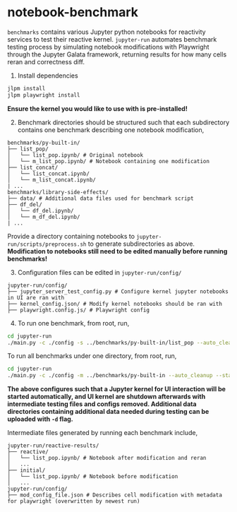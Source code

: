 # notebook-benchmark

`benchmarks` contains various Jupyter python notebooks for reactivity services to test their reactive kernel.
`jupyter-run` automates benchmark testing process by simulating notebook modifications with Playwright through the Jupyter Galata framework, returning results for how many cells reran and correctness diff.

1. Install dependencies

```bash
jlpm install
jlpm playwright install
```

**Ensure the kernel you would like to use with is pre-installed!**

2. Benchmark directories should be structured such that each subdirectory contains one benchmark describing one notebook modification,

```
benchmarks/py-built-in/
├── list_pop/
│   └── list_pop.ipynb/ # Original notebook
│   └── m_list_pop.ipynb/ # Notebook containing one modification
├── list_concat/
│   └── list_concat.ipynb/
│   └── m_list_concat.ipynb/
| ...
benchmarks/library-side-effects/
├── data/ # Additional data files used for benchmark script
├── df_del/
│   └── df_del.ipynb/
│   └── m_df_del.ipynb/
| ...
```

Provide a directory containing notebooks to `jupyter-run/scripts/preprocess.sh` to generate subdirectories as above. **Modification to notebooks still need to be edited manually before running benchmarks!**

3. Configuration files can be edited in `jupyter-run/config/`

```
jupyter-run/config/
├── jupyter_server_test_config.py # Configure kernel jupyter notebooks in UI are ran with
├── kernel_config.json/ # Modify kernel notebooks should be ran with
├── playwright.config.js/ # Playwright config
```

4. To run one benchmark, from root, run,

```bash
cd jupyter-run
./main.py -c ./config -s ../benchmarks/py-built-in/list_pop --auto_cleanup --start_ui_kernel
```

To run all benchmarks under one directory, from root, run,

```bash
cd jupyter-run
./main.py -c ./config -m ../benchmarks/py-built-in --auto_cleanup --start_ui_kernel
```

**The above configures such that a Jupyter kernel for UI interaction will be started automatically, and UI kernel are shutdown afterwards with intermediate testing files and configs removed. Additional data directories containing additional data needed during testing can be uploaded with `-d` flag.**

Intermediate files generated by running each benchmark include,

```
jupyter-run/reactive-results/
├── reactive/
│   └── list_pop.ipynb/ # Notebook after modification and reran
│   ...
├── initial/
│   └── list_pop.ipynb/ # Notebook before modification
│   ...
jupyter-run/config/
├── mod_config_file.json # Describes cell modification with metadata for playwright (overwritten by newest run)
```
